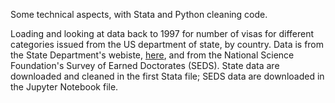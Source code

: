 Some technical aspects, with Stata and Python cleaning code.

Loading and looking at data back to 1997 for number of visas for different categories issued from the US department of state, by country. Data is from the State Department's webiste, [here](https://travel.state.gov/content/travel/en/legal/visa-law0/visa-statistics/nonimmigrant-visa-statistics.html), and from the National Science Foundation's Survey of Earned Doctorates (SEDS). State data are downloaded and cleaned in the first Stata file; SEDS data are downloaded in the Jupyter Notebook file.
